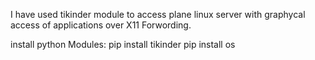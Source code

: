  I have used tikinder module to access plane linux server with graphycal access of applications over X11 Forwording.

install python Modules:
pip install tikinder
pip install os

